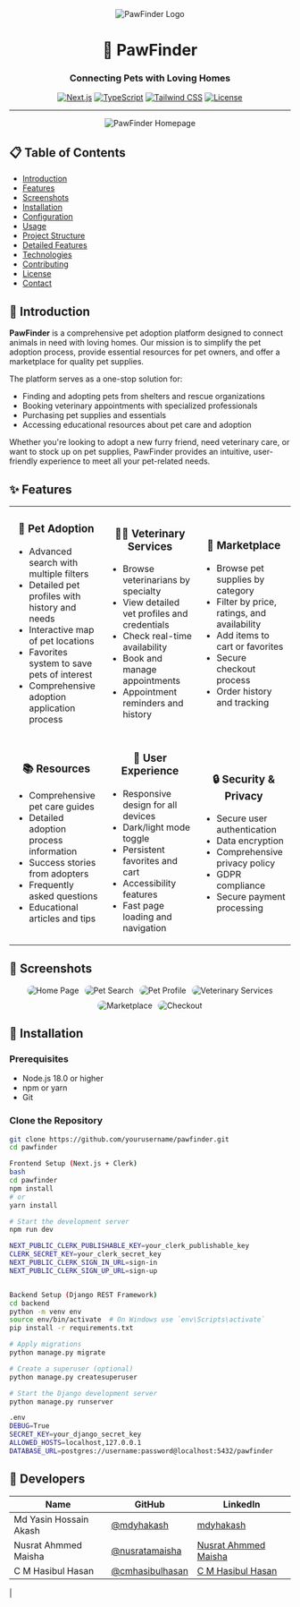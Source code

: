 <div align="center">
  <img src="/placeholder.svg?height=150&width=150" alt="PawFinder Logo" />
  
  # 🐾 PawFinder
  
  ### Connecting Pets with Loving Homes
  
  [![Next.js](https://img.shields.io/badge/Next.js-13.4+-000000?style=for-the-badge&logo=next.js&logoColor=white)](https://nextjs.org/)
  [![TypeScript](https://img.shields.io/badge/TypeScript-5.0+-3178C6?style=for-the-badge&logo=typescript&logoColor=white)](https://www.typescriptlang.org/)
  [![Tailwind CSS](https://img.shields.io/badge/Tailwind_CSS-3.3+-38B2AC?style=for-the-badge&logo=tailwind-css&logoColor=white)](https://tailwindcss.com/)
  [![License](https://img.shields.io/badge/License-MIT-green.svg?style=for-the-badge)](LICENSE)
</div>

---

<p align="center">
  <img src="/placeholder.svg?height=400&width=800" alt="PawFinder Homepage" />
</p>

## 📋 Table of Contents

- [Introduction](#-introduction)
- [Features](#-features)
- [Screenshots](#-screenshots)
- [Installation](#-installation)
- [Configuration](#-configuration)
- [Usage](#-usage)
- [Project Structure](#-project-structure)
- [Detailed Features](#-detailed-features)
- [Technologies](#-technologies)
- [Contributing](#-contributing)
- [License](#-license)
- [Contact](#-contact)

## 🌟 Introduction

**PawFinder** is a comprehensive pet adoption platform designed to connect animals in need with loving homes. Our mission is to simplify the pet adoption process, provide essential resources for pet owners, and offer a marketplace for quality pet supplies.

The platform serves as a one-stop solution for:

- Finding and adopting pets from shelters and rescue organizations
- Booking veterinary appointments with specialized professionals
- Purchasing pet supplies and essentials
- Accessing educational resources about pet care and adoption

Whether you're looking to adopt a new furry friend, need veterinary care, or want to stock up on pet supplies, PawFinder provides an intuitive, user-friendly experience to meet all your pet-related needs.

## ✨ Features

<table>
  <tr>
    <td width="33%">
      <h3 align="center">🐶 Pet Adoption</h3>
      <ul>
        <li>Advanced search with multiple filters</li>
        <li>Detailed pet profiles with history and needs</li>
        <li>Interactive map of pet locations</li>
        <li>Favorites system to save pets of interest</li>
        <li>Comprehensive adoption application process</li>
      </ul>
    </td>
    <td width="33%">
      <h3 align="center">👨‍⚕️ Veterinary Services</h3>
      <ul>
        <li>Browse veterinarians by specialty</li>
        <li>View detailed vet profiles and credentials</li>
        <li>Check real-time availability</li>
        <li>Book and manage appointments</li>
        <li>Appointment reminders and history</li>
      </ul>
    </td>
    <td width="33%">
      <h3 align="center">🛒 Marketplace</h3>
      <ul>
        <li>Browse pet supplies by category</li>
        <li>Filter by price, ratings, and availability</li>
        <li>Add items to cart or favorites</li>
        <li>Secure checkout process</li>
        <li>Order history and tracking</li>
      </ul>
    </td>
  </tr>
  <tr>
    <td width="33%">
      <h3 align="center">📚 Resources</h3>
      <ul>
        <li>Comprehensive pet care guides</li>
        <li>Detailed adoption process information</li>
        <li>Success stories from adopters</li>
        <li>Frequently asked questions</li>
        <li>Educational articles and tips</li>
      </ul>
    </td>
    <td width="33%">
      <h3 align="center">👤 User Experience</h3>
      <ul>
        <li>Responsive design for all devices</li>
        <li>Dark/light mode toggle</li>
        <li>Persistent favorites and cart</li>
        <li>Accessibility features</li>
        <li>Fast page loading and navigation</li>
      </ul>
    </td>
    <td width="33%">
      <h3 align="center">🔒 Security & Privacy</h3>
      <ul>
        <li>Secure user authentication</li>
        <li>Data encryption</li>
        <li>Comprehensive privacy policy</li>
        <li>GDPR compliance</li>
        <li>Secure payment processing</li>
      </ul>
    </td>
  </tr>
</table>

## 📸 Screenshots

<div align="center">
  <div style="display: flex; flex-wrap: wrap; justify-content: center; gap: 10px;">
    <img src="/placeholder.svg?height=200&width=350" alt="Home Page" style="border-radius: 10px;" />
    <img src="/placeholder.svg?height=200&width=350" alt="Pet Search" style="border-radius: 10px;" />
    <img src="/placeholder.svg?height=200&width=350" alt="Pet Profile" style="border-radius: 10px;" />
    <img src="/placeholder.svg?height=200&width=350" alt="Veterinary Services" style="border-radius: 10px;" />
    <img src="/placeholder.svg?height=200&width=350" alt="Marketplace" style="border-radius: 10px;" />
    <img src="/placeholder.svg?height=200&width=350" alt="Checkout" style="border-radius: 10px;" />
  </div>
</div>

## 🚀 Installation

### Prerequisites

- Node.js 18.0 or higher
- npm or yarn
- Git

### Clone the Repository

```bash
git clone https://github.com/yourusername/pawfinder.git
cd pawfinder

Frontend Setup (Next.js + Clerk)
bash
cd pawfinder
npm install 
# or
yarn install

# Start the development server
npm run dev

NEXT_PUBLIC_CLERK_PUBLISHABLE_KEY=your_clerk_publishable_key
CLERK_SECRET_KEY=your_clerk_secret_key
NEXT_PUBLIC_CLERK_SIGN_IN_URL=sign-in
NEXT_PUBLIC_CLERK_SIGN_UP_URL=sign-up


Backend Setup (Django REST Framework)
cd backend
python -m venv env
source env/bin/activate  # On Windows use `env\Scripts\activate`
pip install -r requirements.txt

# Apply migrations
python manage.py migrate

# Create a superuser (optional)
python manage.py createsuperuser

# Start the Django development server
python manage.py runserver

.env
DEBUG=True
SECRET_KEY=your_django_secret_key
ALLOWED_HOSTS=localhost,127.0.0.1
DATABASE_URL=postgres://username:password@localhost:5432/pawfinder

```

## 👥 Developers

| Name                   | GitHub                                               | LinkedIn                                                               |
| ---------------------- | ---------------------------------------------------- | ---------------------------------------------------------------------- |
| Md Yasin Hossain Akash | [@mdyhakash](https://github.com/mdyhakash)           | [mdyhakash](https://www.linkedin.com/in/mdyhakash/)                    |
| Nusrat Ahmmed Maisha   | [@nusratamaisha](https://github.com/nusratamaisha)   | [Nusrat Ahmmed Maisha](https://www.linkedin.com/in/nusratamaisha/)     |
| C M Hasibul Hasan      | [@cmhasibulhasan](https://github.com/cmhasibulhasan) | [C M Hasibul Hasan](https://www.linkedin.com/in/hasibul-hasan-82b152284/) |

|
